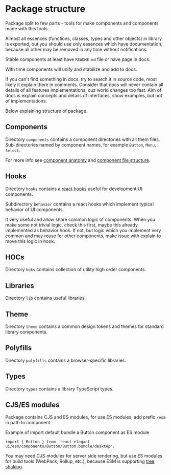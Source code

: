<!-- TODO: move to Tools dir after write there about all tools of library -->

# Package structure

Package split to few parts - tools for make components and components made with this tools.

Almost all essences (functions, classes, types and other objects) in library is exported, but you should use only essences which have documentation, because all other may be removed in any time without notifications.

Stable components at least have `README.md` file or have page in docs.

With time components will unify and stabilize and add to docs.

If you can't find something in docs, try to search it in source code, most likely it explain there in comments. Consider that docs will never contain all details of all features implementations, cuz world changes too fast. Aim of docs is explain concepts and details of interfaces, show examples, but not of implementations.

Below explaining structure of package.

## Components

Directory `components` contains a component directories with all them files.
Sub-directories named by component names, for example `Button`, `Menu`, `Select`.

For more info see [component anatomy](./ComponentArchitecture.md) and [component file structure](./ComponentFileStructure.md).

## Hooks

<!-- TODO: make docs for exists hooks with explain API -->

Directory `hooks` contains a [react hooks](https://ru.legacy.reactjs.org/docs/hooks-reference.html) useful for development UI components.

Subdirectory `behavior` contains a react hooks which implement typical behavior of UI components.

It very useful and allow share common logic of components. When you make some not trivial logic, check this first, maybe this already implemented as behavior hook. If not, but logic which you implement very common and may reuse for other components, make issue with explain to move this logic in hook.

## HOCs

Directory `hoks` contains collection of utility high order components.

## Libraries

<!-- TODO: make docs for exists libs with explain API -->

Directory `lib` contains useful libraries.

## Theme

Directory `theme` contains a common design tokens and themes for standard library components.

## Polyfills

Directory `polyfills` contains a browser-specific libraries.

## Types

Directory `types` contains a library TypeScript types.

## CJS/ES modules

Package contains CJS and ES modules, for use ES modules, add prefix `/esm` in path to component

Example of import default bundle a Button component as ES module

```JS
import { Button } from 'react-elegant-ui/esm/components/Button/Button.bundle/desktop';
```

You may need CJS modules for server side rendering, but use ES modules for build tools (WebPack, Rollup, etc.), because ESM is supporting [tree shaking](https://en.wikipedia.org/wiki/Tree_shaking).
